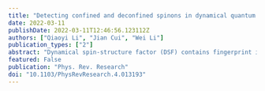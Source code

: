 ```yaml
---
title: "Detecting confined and deconfined spinons in dynamical quantum simulations"
date: 2022-03-11
publishDate: 2022-03-11T12:46:56.123112Z
authors: ["Qiaoyi Li", "Jian Cui", "Wei Li"]
publication_types: ["2"]
abstract: "Dynamical spin-structure factor (DSF) contains fingerprint information of collective excitations in interacting quantum spin systems. In solid state experiments, DSF can be measured through neutron scatterings. However, it is in general challenging to compute the spectral properties accurately via many-body simulations. Currently, quantum simulation and computation constitute a thriving research field, which are believed to provide a very promising platform for simulating quantum many-body systems. In this paper, we establish a link between the many-body dynamics and quantum simulations by studying the nonequilibrium DSF (nDSF) measured on direct product states, which are accessible in contemporary quantum simulators with Rydberg atoms, superconducting qubits, etc. Based on the many-body calculations of transverse field Ising chains, we find the nDSF can be used to sensitively probe the multispinon continua associated with the two-spinon creation and spinon-antispinon process, etc. Moreover, we further demonstrate that the low-energy spinons can be confined—forming spinon bound states—under a finite longitudinal field. Our results pave the way of quantum simulation and manipulation of fractional excitations in highly entangled quantum many-body systems."
featured: False
publication: "Phys. Rev. Research"
doi: "10.1103/PhysRevResearch.4.013193"
---
```


